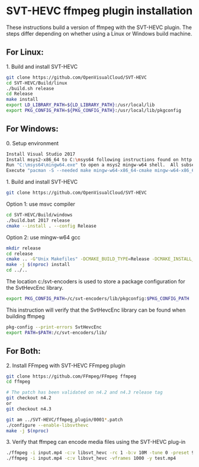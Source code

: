 # SVT-HEVC ffmpeg plugin installation

These instructions build a version of ffmpeg with the SVT-HEVC plugin.  The steps differ depending
on whether using a Linux or Windows build machine.

## For Linux:

1\. Build and install SVT-HEVC

``` bash
git clone https://github.com/OpenVisualCloud/SVT-HEVC
cd SVT-HEVC/Build/linux
./build.sh release
cd Release
make install
export LD_LIBRARY_PATH=${LD_LIBRARY_PATH}:/usr/local/lib
export PKG_CONFIG_PATH=${PKG_CONFIG_PATH}:/usr/local/lib/pkgconfig
```
## For Windows:
0\. Setup environment
``` bash
Install Visual Studio 2017
Install msys2-x86_64 to C:\msys64 following instructions found on http://www.msys2.org/
Run "C:\msys64\mingw64.exe" to open a msys2 mingw-w64 shell.  All subsequent build steps should be done in this shell.
Execute "pacman -S --needed make mingw-w64-x86_64-cmake mingw-w64-x86_64-gcc mingw-w64-x86_64-yasm mingw-w64-x86_64-SDL2 perl diffutils pkg-config git tar" in the console
```
1\. Build and install SVT-HEVC
``` bash
git clone https://github.com/OpenVisualCloud/SVT-HEVC
```
Option 1: use msvc compiler
``` bash
cd SVT-HEVC/Build/windows
./build.bat 2017 release
cmake --install . --config Release
```
Option 2: use mingw-w64 gcc
``` bash
mkdir release
cd release
cmake .. -G"Unix Makefiles" -DCMAKE_BUILD_TYPE=Release -DCMAKE_INSTALL_PREFIX=C:/svt-encoders -DBUILD_SHARED_LIBS=off
make -j $(nproc) install
cd ../..
```
The location c:/svt-encoders is used to store a package configuration for the SvtHevcEnc library.
``` bash
export PKG_CONFIG_PATH=/c/svt-encoders/lib/pkgconfig:$PKG_CONFIG_PATH
```
This instruction will verify that the SvtHevcEnc library can be found when building ffmpeg
``` bash
pkg-config --print-errors SvtHevcEnc
export PATH=$PATH:/c/svt-encoders/lib/
```
## For Both:
2\. Install FFmpeg with SVT-HEVC FFmpeg plugin
``` bash
git clone https://github.com/FFmpeg/FFmpeg ffmpeg
cd ffmpeg

# The patch has been validated on n4.2 and n4.3 release tag
git checkout n4.2
or 
git checkout n4.3

git am ../SVT-HEVC/ffmpeg_plugin/0001*.patch
./configure --enable-libsvthevc
make -j $(nproc)
```
3\. Verify that ffmpeg can encode media files using the SVT-HEVC plug-in
``` bash
./ffmpeg -i input.mp4 -c:v libsvt_hevc -rc 1 -b:v 10M -tune 0 -preset 9 -y test.265
./ffmpeg -i input.mp4 -c:v libsvt_hevc -vframes 1000 -y test.mp4
```
